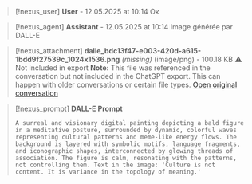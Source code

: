 >[!nexus_user] **User** - 12.05.2025 at 10:14
> Ок
<!-- UID: bbb21071-6f19-4c9b-8d0c-a06ca70cd674 -->




>[!nexus_agent] **Assistant** - 12.05.2025 at 10:14
> Image générée par DALL-E

>[!nexus_attachment] **dalle_bdc13f47-e003-420d-a615-1bdd9f27539c_1024x1536.png** *(missing)* (image/png) - 100.18 KB
> ⚠️ Not included in export
> **Note:** This file was referenced in the conversation but not included in the ChatGPT export. This can happen with older conversations or certain file types.
> [Open original conversation](https://chatgpt.com/)

>[!nexus_prompt] **DALL-E Prompt**
> ```
> A surreal and visionary digital painting depicting a bald figure in a meditative posture, surrounded by dynamic, colorful waves representing cultural patterns and meme-like energy flows. The background is layered with symbolic motifs, language fragments, and iconographic shapes, interconnected by glowing threads of association. The figure is calm, resonating with the patterns, not controlling them. Text in the image: 'Culture is not content. It is variance in the topology of meaning.'
> ```
<!-- UID: 2535df64-8ff2-4fd7-81dd-b12fcdc5afa0 -->